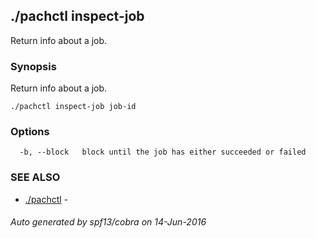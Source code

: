 ## ./pachctl inspect-job

Return info about a job.

### Synopsis


Return info about a job.

```
./pachctl inspect-job job-id
```

### Options

```
  -b, --block   block until the job has either succeeded or failed
```

### SEE ALSO
* [./pachctl](./pachctl.md)	 - 

###### Auto generated by spf13/cobra on 14-Jun-2016
